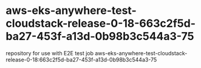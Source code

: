 # aws-eks-anywhere-test-cloudstack-release-0-18-663c2f5d-ba27-453f-a13d-0b98b3c544a3-75
repository for use with E2E test job aws-eks-anywhere-test-cloudstack-release-0-18:663c2f5d-ba27-453f-a13d-0b98b3c544a3-75
